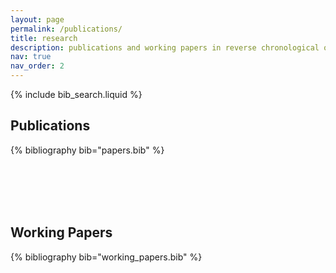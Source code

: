 ```yaml
---
layout: page
permalink: /publications/
title: research
description: publications and working papers in reverse chronological order.
nav: true
nav_order: 2
---
```


<!-- _pages/publications.md -->

<!-- Bibsearch Feature -->

{% include bib_search.liquid %}

<h2>Publications</h2>
<div class="publications">
  {% bibliography bib="papers.bib" %}
</div>

<br><br>
<br><br>
<h2>Working Papers</h2>
<div class="working_papers">
  {% bibliography bib="working_papers.bib" %}
</div>


